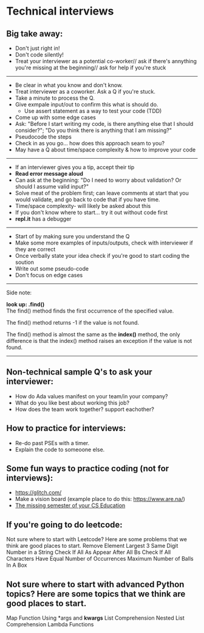 # Technical interviews
## Big take away:
- Don't just right in!
- Don't code silently!
- Treat your interviewer as a potential co-worker// ask if there's annything you're missing at the beginning// ask for help if you're stuck

---
- Be clear in what you know and don't know.
- Treat interviewer as a coworker. Ask a Q if you're stuck.
- Take a minute to process the Q.
- Give exmpale input/out to confirm this what is should do.
  - Use assert statement as a way to test your code (TDD)
- Come up with some edge cases
- Ask: "Before I start writing my code, is there anything else that I should consider?"; "Do you think there is anything that I am missing?"
- Pseudocode the steps
- Check in as you go... how does this approach seam to you?
- May have a Q about time/space complexity & how to improve your code
---
- If an interviewer gives you a tip, accept their tip
- **Read error message aloud**
- Can ask at the beginning: "Do I need to worry about validation? Or should I assume valid input?"
- Solve meat of the problem first; can leave comments at start that you would validate, and go back to code that if you have time.
- Time/space complexity- will likely be asked about this
- If you don't know where to start... try it out without code first
- **repl.it** has a debugger


---
- Start of by making sure you understand the Q
- Make some more examples of inputs/outputs, check with interviewer if they are correct
- Once verbally state your idea check if you're good to start coding the soution
- Write out some pseudo-code
- Don't focus on edge cases

---
Side note:

**look up: .find()**  
The find() method finds the first occurrence of the specified value.

The find() method returns -1 if the value is not found.

The find() method is almost the same as the **index()** method, the only difference is that the index() method raises an exception if the value is not found. 


---
## Non-technical sample Q's to ask your interviewer:
- How do Ada values manifest on your team/in your company?
- What do you like best about working this job?
- How does the team work together? support eachother?


## How to practice for interviews:
- Re-do past PSEs with a timer.
- Explain the code to someoone else.
## Some fun ways to practice coding (not for interviews):
- https://glitch.com/
- Make a vision board (example place to do this: https://www.are.na/)
- [The missing semester of your CS Education](https://missing.csail.mit.edu/)

## If you're going to do leetcode:
Not sure where to start with Leetcode?
Here are some problems that we think are good places to start.
Remove Element
Largest 3 Same Digit Number in a String
Check If All As Appear After All Bs
Check If All Characters Have Equal Number of Occurrences
Maximum Number of Balls In A Box

## Not sure where to start with advanced Python topics?  Here are some topics that we think are good places to start.
Map Function
Using *args and **kwargs**
List Comprehension
Nested List Comprehension
Lambda Functions


